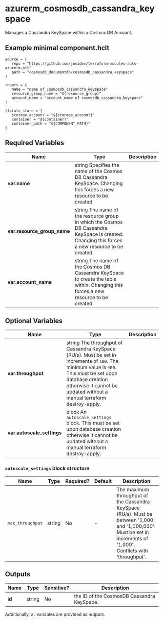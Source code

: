 # azurerm_cosmosdb_cassandra_keyspace

Manages a Cassandra KeySpace within a Cosmos DB Account.

## Example minimal component.hclt

```hcl
source = {
   repo = "https://github.com/jumidev/terraform-modules-auto-azurerm.git" 
   path = "cosmosdb_documentdb/cosmosdb_cassandra_keyspace" 
}

inputs = {
   name = "name of cosmosdb_cassandra_keyspace" 
   resource_group_name = "${resource_group}" 
   account_name = "account_name of cosmosdb_cassandra_keyspace" 
}

tfstate_store = {
   storage_account = "${storage_account}" 
   container = "${container}" 
   container_path = "${COMPONENT_PATH}" 
}

```

## Required Variables

| Name | Type |  Description |
| ---- | --------- |  ----------- |
| **var.name** | string  Specifies the name of the Cosmos DB Cassandra KeySpace. Changing this forces a new resource to be created. | 
| **var.resource_group_name** | string  The name of the resource group in which the Cosmos DB Cassandra KeySpace is created. Changing this forces a new resource to be created. | 
| **var.account_name** | string  The name of the Cosmos DB Cassandra KeySpace to create the table within. Changing this forces a new resource to be created. | 

## Optional Variables

| Name | Type |  Description |
| ---- | --------- |  ----------- |
| **var.throughput** | string  The throughput of Cassandra KeySpace (RU/s). Must be set in increments of `100`. The minimum value is `400`. This must be set upon database creation otherwise it cannot be updated without a manual terraform destroy-apply. | 
| **var.autoscale_settings** | block  An `autoscale_settings` block. This must be set upon database creation otherwise it cannot be updated without a manual terraform destroy-apply. | 

### `autoscale_settings` block structure

| Name | Type | Required? | Default | Description |
| ---- | ---- | --------- | ------- | ----------- |
| `max_throughput` | string | No | - | The maximum throughput of the Cassandra KeySpace (RU/s). Must be between '1,000' and '1,000,000'. Must be set in increments of '1,000'. Conflicts with 'throughput'. |



## Outputs

| Name | Type | Sensitive? | Description |
| ---- | ---- | --------- | --------- |
| **id** | string | No  | the ID of the CosmosDB Cassandra KeySpace. | 

Additionally, all variables are provided as outputs.
